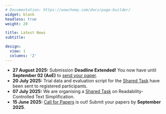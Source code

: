 ```yaml
---
# Documentation: https://wowchemy.com/docs/page-builder/
widget: blank
headless: true
weight: 20

title: Latest News
subtitle:

design:
  view: 1
  columns: '2'
---
```

 <!-- - **08 November 2024:** Proceedings of TSAR 2024 are now available in the [ACL Anthology](https://aclanthology.org/volumes/2024.tsar-1/).
- **01 October 2024:** If you have paper accepted to **Findings of any \*ACL conference this year** that could be relevant to our workshop, and it has not been presented before, you now have a chance! If interested, please fill in this form: https://forms.gle/JHifd19qugVEJCho7.
- **30 September 2024:** Check the instructions for [Camera Ready](../camera-ready/) versions of accepted papers. 
- **05 September 2024:** Submission **Deadline Extended!** You now have until **September 09 (AoE)** to send your paper. 
- **26 August 2024:** Submissions can now be made via [START](https://softconf.com/emnlp2024/TSAR2024/).
- **09 July 2024:** You can now request an [Invitation Letter](https://2024.emnlp.org/participants/#invitation-letters) to apply for a visa to attend the workshop. -->
- **27 August 2025:** Submission **Deadline Extended!** You now have until **September 02 (AoE)** to [send your paper](https://easychair.org/my/conference?conf=tsar2025emnlp2025).
- **20 July 2025:** Trial data and evaluation script for the [Shared Task](../shared-task/) have been sent to registered participants.
- **07 July 2025:** We are organising a [Shared Task](../shared-task/) on Readability-Controlled Text Simplification.
- **15 June 2025:** [Call for Papers](../cfp/) is out! Submit your papers by **September 2025**.
